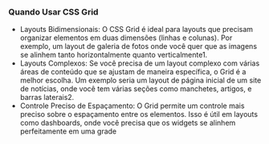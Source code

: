 ### Quando Usar CSS Grid

- Layouts Bidimensionais: O CSS Grid é ideal para layouts que precisam organizar elementos em duas dimensões (linhas e colunas). Por exemplo, um layout de galeria de fotos onde você quer que as imagens se alinhem tanto horizontalmente quanto verticalmente1.
- Layouts Complexos: Se você precisa de um layout complexo com várias áreas de conteúdo que se ajustam de maneira específica, o Grid é a melhor escolha. Um exemplo seria um layout de página inicial de um site de notícias, onde você tem várias seções como manchetes, artigos, e barras laterais2.
- Controle Preciso de Espaçamento: O Grid permite um controle mais preciso sobre o espaçamento entre os elementos. Isso é útil em layouts como dashboards, onde você precisa que os widgets se alinhem perfeitamente em uma grade